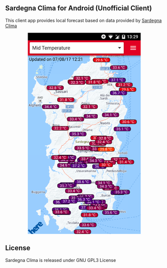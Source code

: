 
Sardegna Clima for Android (Unofficial Client)
-----
This client app provides local forecast based on data provided by [Sardegna Clima](http://www.sardegna-clima.it)

<p align="center">
<img height="640" src="https://github.com/Dax89/Sardegna-Clima/raw/master/artwork/cover.png">
</p>

License
-----
Sardegna Clima is released under GNU GPL3 License
